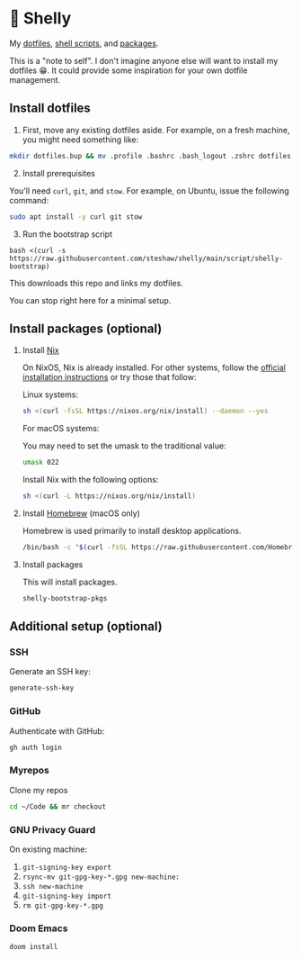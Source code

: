 # 🐚 Shelly

My [dotfiles](./files/home), [shell scripts](./script), and [packages](./nix).

This is a "note to self". I don't imagine anyone else will want to install
my dotfiles 😁. It could provide some inspiration for your own dotfile
management.


## Install dotfiles

1. First, move any existing dotfiles aside. For example, on a fresh machine,
   you might need something like:

```bash
mkdir dotfiles.bup && mv .profile .bashrc .bash_logout .zshrc dotfiles.bup/
```

2. Install prerequisites

You'll need `curl`, `git`, and `stow`. For example, on Ubuntu, issue the
following command:

```bash
sudo apt install -y curl git stow
```

3. Run the bootstrap script

``` sh-session
bash <(curl -s https://raw.githubusercontent.com/steshaw/shelly/main/script/shelly-bootstrap)
```

This downloads this repo and links my dotfiles.

You can stop right here for a minimal setup.


## Install packages (optional)

1.  Install [Nix](https://nixos.org/nix)

    On NixOS, Nix is already installed. For other systems, follow the
    [official installation instructions](https://nixos.org/download.html) or
    try those that follow:

    Linux systems:

    ```bash
    sh <(curl -fsSL https://nixos.org/nix/install) --daemon --yes
    ```

    For macOS systems:

    You may need to set the umask to the traditional value:

    ```bash
    umask 022
    ```

    Install Nix with the following options:

    ```bash
    sh <(curl -L https://nixos.org/nix/install)
    ```

2.  Install [Homebrew](https://brew.sh) (macOS only)

    Homebrew is used primarily to install desktop applications.

    ```bash
    /bin/bash -c "$(curl -fsSL https://raw.githubusercontent.com/Homebrew/install/HEAD/install.sh)"
    ```

3.  Install packages

    This will install packages.

    ```bash
    shelly-bootstrap-pkgs
    ```


## Additional setup (optional)

### SSH

Generate an SSH key:

```bash
generate-ssh-key
```

### GitHub

Authenticate with GitHub:

```bash
gh auth login
```

### Myrepos

Clone my repos

```bash
cd ~/Code && mr checkout
```

### GNU Privacy Guard

On existing machine:

  1. `git-signing-key export`
  2. `rsync-mv git-gpg-key-*.gpg new-machine:`
  3. `ssh new-machine`
  4. `git-signing-key import`
  5. `rm git-gpg-key-*.gpg`

### Doom Emacs

```bash
doom install
```
